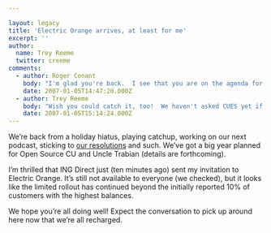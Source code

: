 ```yaml
---

layout: legacy
title: 'Electric Orange arrives, at least for me'
excerpt: ''
author:
  name: Trey Reeme
  twitter: creeme
comments:
  - author: Roger Conant
    body: "I'm glad you're back.  I see that you are on the agenda for the upcoming CUES NEXUS gig in big \"D\".  Wish I could catch it.  Will you be \"recording\" it? (is that an old \"term\" or what)"
    date: 2007-01-05T14:47:20.000Z
  - author: Trey Reeme
    body: "Wish you could catch it, too!  We haven't asked CUES yet if we could record our session, but if possible we will.  \r\n\r\nGood to be back!"
    date: 2007-01-05T15:14:24.000Z
---
```


<p>We&#8217;re back from a holiday hiatus, playing catchup, working on our next podcast, sticking to <a href="http://trabian.com/articles/2007/01/03/our-2007-resolutions">our resolutions</a> and such.  We&#8217;ve got a big year planned for Open Source CU and Uncle Trabian (details are forthcoming).</p>
<p>I&#8217;m thrilled that <span class="caps">ING</span> Direct just (ten minutes ago) sent my invitation to Electric Orange.  It&#8217;s still not available to everyone (we checked), but it looks like the limited rollout has continued beyond the initially reported 10% of customers with the highest balances.</p>
<p>We hope you&#8217;re all doing well!  Expect the conversation to pick up around here now that we&#8217;re all recharged.</p>